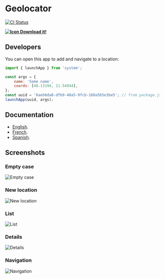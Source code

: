 # Geolocator

[![CI Status](https://github.com/SergioMorchon/fitbit-geolocator/workflows/CI/badge.svg)](https://github.com/SergioMorchon/fitbit-geolocator/actions?query=workflow%3ACI)

**[![Icon](./resources/icon.png) Download it!](https://gam.fitbit.com/gallery/app/6aeb6da0-dfb9-40a5-9fcb-160a5b5e3be5)**

## Developers

You can open this app to add and navigate to a location:

```javascript
import { launchApp } from 'system';

const args = {
	name: 'Some name',
	coords: [48.13194, 11.54944],
};
const uuid = '6aeb6da0-dfb9-40a5-9fcb-160a5b5e3be5'; // from package.json
launchApp(uuid, args);
```

## Documentation

- [English](./doc/en.md).
- [French](./doc/fr.md).
- [Spanish](./doc/es.md).

## Screenshots

### Empty case

![Empty case](./doc/ionic/en/0-list-empty-case.png)

### New location

![New location](./doc/ionic/en/1-new-location.png)

### List

![List](./doc/ionic/en/2-list-filled.png)

### Details

![Details](./doc/ionic/en/3-details.png)

### Navigation

![Navigation](./doc/ionic/en/4-navigation.png)
